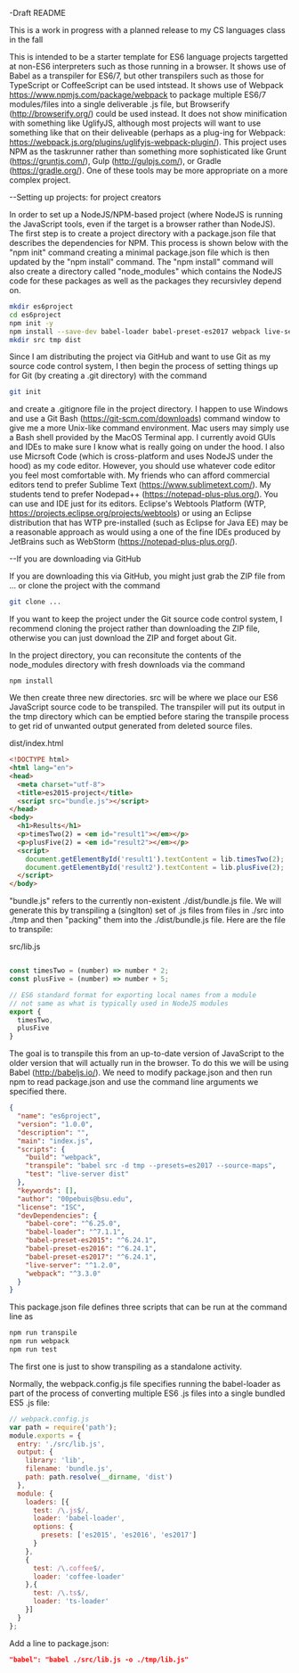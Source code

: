 
-Draft README

This is a work in progress with a planned release to my CS languages class in the fall

This is intended to be a starter template for ES6 language projects targetted at non-ES6 interpreters
such as those running in a browser. It shows use of Babel as a transpiler for ES6/7, but other transpilers such
as those for TypeScript or CoffeeScript can be used intstead. It shows use of Webpack https://www.npmjs.com/package/webpack 
to package multiple
ES6/7 modules/files into a single deliverable .js file, but Browserify (http://browserify.org/) could be used instead. It does not
show minification with something like UglifyJS, although most projects will want to use something like
that on their deliveable (perhaps as a plug-ing for Webpack: https://webpack.js.org/plugins/uglifyjs-webpack-plugin/).
This project uses NPM as the taskrunner rather than something more sophisticated like Grunt (https://gruntjs.com/),
Gulp (http://gulpjs.com/), or Gradle (https://gradle.org/). One of these tools may be more appropriate on a more complex project.

--Setting up projects: for project creators

In order to set up a NodeJS/NPM-based project (where NodeJS is running the JavaScript tools, even if the
target is a browser rather than NodeJS). The first step is to create a project directory with a package.json
file that describes the dependencies for NPM. This process is shown below with the "npm init" command creating
a minimal package.json file which is then updated by the "npm install" command. The "npm install" command will
also create a directory called "node_modules" which contains the NodeJS code for these packages as well as the
packages they recursivley depend on.

```bash
mkdir es6project
cd es6project
npm init -y
npm install --save-dev babel-loader babel-preset-es2017 webpack live-server
mkdir src tmp dist
```

Since I am distributing the project via GitHub and want to use Git as my source code control system, I then
begin the process of setting things up for Git (by creating a .git directory) with the command

```bash
git init
```

and create a .gitignore file in the project directory. I happen to use Windows and use a Git Bash (https://git-scm.com/downloads)
command window to give me a more Unix-like command environment. Mac users may simply use a Bash shell provided by the MacOS Terminal
app. I currently avoid GUIs and IDEs to make sure I know what is really going on under the hood. I also use Micrsoft Code (which is
cross-platform and uses NodeJS under the hood) as my code editor. However, you should use whatever code editor you feel most comfortable
with. My friends who can afford commercial editors tend to prefer Sublime Text (https://www.sublimetext.com/). My students tend to
prefer Nodepad++ (https://notepad-plus-plus.org/). You can use and IDE just for its editors. Eclipse's Webtools Platform
(WTP, https://projects.eclipse.org/projects/webtools) or using
an Eclipse distribution that has WTP pre-installed (such as Eclipse for Java EE) may be a reasonable approach as would using a
one of the fine IDEs produced by JetBrains such as WebStorm (https://notepad-plus-plus.org/).

--If you are downloading via GitHub

If you are downloading this via GitHub, you might just grab the ZIP file from ... or clone the project with the command
```bash
git clone ...
```

If you want to keep the project under the Git source code control system, I recommend cloning the project rather than downloading
the ZIP file, otherwise you can just download the ZIP and forget about Git.

In the project directory, you can reconsitute the contents of the node_modules directory with fresh downloads via the command
```
npm install
```


We then create three new directories. src will be where we place our ES6 JavaScript
source code to be transpiled. The transpiler will put its output in the tmp directory
which can be emptied before staring the transpile process to get rid of unwanted output
generated from deleted source files.



dist/index.html

```html
<!DOCTYPE html>
<html lang="en">
<head>
  <meta charset="utf-8">
  <title>es2015-project</title>
  <script src="bundle.js"></script>
</head>
<body>
  <h1>Results</h1>
  <p>timesTwo(2) = <em id="result1"></em></p>
  <p>plusFive(2) = <em id="result2"></em></p>
  <script>
    document.getElementById('result1').textContent = lib.timesTwo(2);
    document.getElementById('result2').textContent = lib.plusFive(2);
  </script>
</body>
```

"bundle.js" refers to the currently non-existent ./dist/bundle.js file. We will
generate this by transpiling a (singlton) set of .js files from files in ./src into ./tmp and
then "packing" them into the ./dist/bundle.js file. Here are the file to transpile:

src/lib.js

```javascript

const timesTwo = (number) => number * 2;
const plusFive = (number) => number + 5;

// ES6 standard format for exporting local names from a module
// not same as what is typically used in NodeJS modules
export {
  timesTwo,
  plusFive
}
```


The goal is to transpile this from an up-to-date version of JavaScript
to the older version that will actually run in the browser. To do this
we will be using Babel (http://babeljs.io/). We need to modify package.json
and then run npm to read package.json and use the command line arguments
we specified there.

```json
{
  "name": "es6project",
  "version": "1.0.0",
  "description": "",
  "main": "index.js",
  "scripts": {
    "build": "webpack",
    "transpile": "babel src -d tmp --presets=es2017 --source-maps",
    "test": "live-server dist"
  },
  "keywords": [],
  "author": "00pebuis@bsu.edu",
  "license": "ISC",
  "devDependencies": {
    "babel-core": "^6.25.0",
    "babel-loader": "^7.1.1",
    "babel-preset-es2015": "^6.24.1",
    "babel-preset-es2016": "^6.24.1",
    "babel-preset-es2017": "^6.24.1",
    "live-server": "^1.2.0",
    "webpack": "^3.3.0"
  }
}
```

This package.json file defines three scripts that can be run at the command line as

```bash
npm run transpile
npm run webpack
npm run test
```
The first one is just to show transpiling as a standalone activity.

Normally, the webpack.config.js file specifies running the babel-loader as part of the process
of converting multiple ES6 .js files into a single bundled ES5 .js file:

```javascript
// webpack.config.js
var path = require('path');
module.exports = {
  entry: './src/lib.js',
  output: {
    library: 'lib',
    filename: 'bundle.js',
    path: path.resolve(__dirname, 'dist')
  },
  module: {
    loaders: [{
      test: /\.js$/,
      loader: 'babel-loader',
      options: {
        presets: ['es2015', 'es2016', 'es2017']
      }
    },
    {
      test: /\.coffee$/,
      loader: 'coffee-loader'
    },{
      test: /\.ts$/,
      loader: 'ts-loader'
    }]
  }
};
```

Add a line to package.json:
```json
"babel": "babel ./src/lib.js -o ./tmp/lib.js"
```
